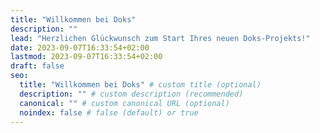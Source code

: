 ```yaml
---
title: "Willkommen bei Doks"
description: ""
lead: "Herzlichen Glückwunsch zum Start Ihres neuen Doks-Projekts!"
date: 2023-09-07T16:33:54+02:00
lastmod: 2023-09-07T16:33:54+02:00
draft: false
seo:
  title: "Willkommen bei Doks" # custom title (optional)
  description: "" # custom description (recommended)
  canonical: "" # custom canonical URL (optional)
  noindex: false # false (default) or true
---
```


